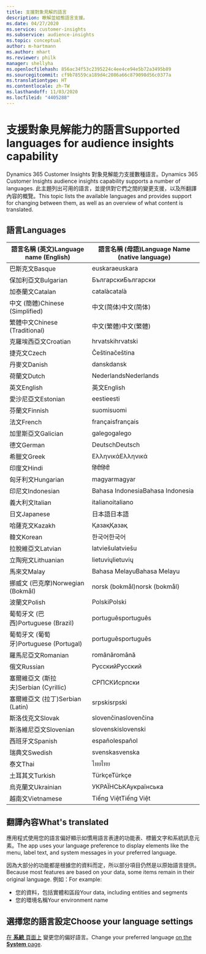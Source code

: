 ```yaml
---
title: 支援對象見解的語言
description: 瞭解並組態語言支援。
ms.date: 04/27/2020
ms.service: customer-insights
ms.subservice: audience-insights
ms.topic: conceptual
author: m-hartmann
ms.author: mhart
ms.reviewer: philk
manager: shellyha
ms.openlocfilehash: 856ac34f53c2395224c4ee4ce94e5b72a3495b89
ms.sourcegitcommit: cf9b78559ca189d4c2086a66c879098d56c0377a
ms.translationtype: HT
ms.contentlocale: zh-TW
ms.lasthandoff: 11/03/2020
ms.locfileid: "4405288"
---
```

# <a name="supported-languages-for-audience-insights-capability"></a><span data-ttu-id="e016e-103">支援對象見解能力的語言</span><span class="sxs-lookup"><span data-stu-id="e016e-103">Supported languages for audience insights capability</span></span>

<span data-ttu-id="e016e-104">Dynamics 365 Customer Insights 對象見解能力支援數種語言。</span><span class="sxs-lookup"><span data-stu-id="e016e-104">Dynamics 365 Customer Insights audience insights capability supports a number of languages.</span></span> <span data-ttu-id="e016e-105">此主題列出可用的語言，並提供對它們之間的變更支援，以及所翻譯內容的概覽。</span><span class="sxs-lookup"><span data-stu-id="e016e-105">This topic lists the available languages and provides support for changing between them, as well as an overview of what content is translated.</span></span>

## <a name="languages"></a><span data-ttu-id="e016e-106">語言</span><span class="sxs-lookup"><span data-stu-id="e016e-106">Languages</span></span>

| <span data-ttu-id="e016e-107">語言名稱 (英文)</span><span class="sxs-lookup"><span data-stu-id="e016e-107">Language name (English)</span></span>|  <span data-ttu-id="e016e-108">語言名稱 (母語)</span><span class="sxs-lookup"><span data-stu-id="e016e-108">Language Name (native language)</span></span> |
| ------------- | ------------- |
| <span data-ttu-id="e016e-109">巴斯克文</span><span class="sxs-lookup"><span data-stu-id="e016e-109">Basque</span></span> | <span data-ttu-id="e016e-110">euskara</span><span class="sxs-lookup"><span data-stu-id="e016e-110">euskara</span></span> |
| <span data-ttu-id="e016e-111">保加利亞文</span><span class="sxs-lookup"><span data-stu-id="e016e-111">Bulgarian</span></span> | <span data-ttu-id="e016e-112">Български</span><span class="sxs-lookup"><span data-stu-id="e016e-112">Български</span></span> |
| <span data-ttu-id="e016e-113">加泰蘭文</span><span class="sxs-lookup"><span data-stu-id="e016e-113">Catalan</span></span> | <span data-ttu-id="e016e-114">català</span><span class="sxs-lookup"><span data-stu-id="e016e-114">català</span></span> |
| <span data-ttu-id="e016e-115">中文 (簡體)</span><span class="sxs-lookup"><span data-stu-id="e016e-115">Chinese (Simplified)</span></span> | <span data-ttu-id="e016e-116">中文(简体)</span><span class="sxs-lookup"><span data-stu-id="e016e-116">中文(简体)</span></span> |
| <span data-ttu-id="e016e-117">繁體中文</span><span class="sxs-lookup"><span data-stu-id="e016e-117">Chinese (Traditional)</span></span> | <span data-ttu-id="e016e-118">中文(繁體)</span><span class="sxs-lookup"><span data-stu-id="e016e-118">中文(繁體)</span></span> |
| <span data-ttu-id="e016e-119">克羅埃西亞文</span><span class="sxs-lookup"><span data-stu-id="e016e-119">Croatian</span></span> | <span data-ttu-id="e016e-120">hrvatski</span><span class="sxs-lookup"><span data-stu-id="e016e-120">hrvatski</span></span> |
| <span data-ttu-id="e016e-121">捷克文</span><span class="sxs-lookup"><span data-stu-id="e016e-121">Czech</span></span> | <span data-ttu-id="e016e-122">Čeština</span><span class="sxs-lookup"><span data-stu-id="e016e-122">čeština</span></span> |
| <span data-ttu-id="e016e-123">丹麥文</span><span class="sxs-lookup"><span data-stu-id="e016e-123">Danish</span></span> | <span data-ttu-id="e016e-124">dansk</span><span class="sxs-lookup"><span data-stu-id="e016e-124">dansk</span></span> |
| <span data-ttu-id="e016e-125">荷蘭文</span><span class="sxs-lookup"><span data-stu-id="e016e-125">Dutch</span></span> | <span data-ttu-id="e016e-126">Nederlands</span><span class="sxs-lookup"><span data-stu-id="e016e-126">Nederlands</span></span> |
| <span data-ttu-id="e016e-127">英文</span><span class="sxs-lookup"><span data-stu-id="e016e-127">English</span></span> | <span data-ttu-id="e016e-128">英文</span><span class="sxs-lookup"><span data-stu-id="e016e-128">English</span></span> |
| <span data-ttu-id="e016e-129">愛沙尼亞文</span><span class="sxs-lookup"><span data-stu-id="e016e-129">Estonian</span></span> | <span data-ttu-id="e016e-130">eesti</span><span class="sxs-lookup"><span data-stu-id="e016e-130">eesti</span></span> |
| <span data-ttu-id="e016e-131">芬蘭文</span><span class="sxs-lookup"><span data-stu-id="e016e-131">Finnish</span></span> | <span data-ttu-id="e016e-132">suomi</span><span class="sxs-lookup"><span data-stu-id="e016e-132">suomi</span></span> |
| <span data-ttu-id="e016e-133">法文</span><span class="sxs-lookup"><span data-stu-id="e016e-133">French</span></span> | <span data-ttu-id="e016e-134">français</span><span class="sxs-lookup"><span data-stu-id="e016e-134">français</span></span> |
| <span data-ttu-id="e016e-135">加里斯亞文</span><span class="sxs-lookup"><span data-stu-id="e016e-135">Galician</span></span> | <span data-ttu-id="e016e-136">galego</span><span class="sxs-lookup"><span data-stu-id="e016e-136">galego</span></span> |
| <span data-ttu-id="e016e-137">德文</span><span class="sxs-lookup"><span data-stu-id="e016e-137">German</span></span> | <span data-ttu-id="e016e-138">Deutsch</span><span class="sxs-lookup"><span data-stu-id="e016e-138">Deutsch</span></span> |
| <span data-ttu-id="e016e-139">希臘文</span><span class="sxs-lookup"><span data-stu-id="e016e-139">Greek</span></span> | <span data-ttu-id="e016e-140">Ελληνικά</span><span class="sxs-lookup"><span data-stu-id="e016e-140">Ελληνικά</span></span> |
| <span data-ttu-id="e016e-141">印度文</span><span class="sxs-lookup"><span data-stu-id="e016e-141">Hindi</span></span> | <span data-ttu-id="e016e-142">हिंदी</span><span class="sxs-lookup"><span data-stu-id="e016e-142">हिंदी</span></span> |
| <span data-ttu-id="e016e-143">匈牙利文</span><span class="sxs-lookup"><span data-stu-id="e016e-143">Hungarian</span></span> | <span data-ttu-id="e016e-144">magyar</span><span class="sxs-lookup"><span data-stu-id="e016e-144">magyar</span></span> |
| <span data-ttu-id="e016e-145">印尼文</span><span class="sxs-lookup"><span data-stu-id="e016e-145">Indonesian</span></span> | <span data-ttu-id="e016e-146">Bahasa Indonesia</span><span class="sxs-lookup"><span data-stu-id="e016e-146">Bahasa Indonesia</span></span> |
| <span data-ttu-id="e016e-147">義大利文</span><span class="sxs-lookup"><span data-stu-id="e016e-147">Italian</span></span> | <span data-ttu-id="e016e-148">italiano</span><span class="sxs-lookup"><span data-stu-id="e016e-148">italiano</span></span> |
| <span data-ttu-id="e016e-149">日文</span><span class="sxs-lookup"><span data-stu-id="e016e-149">Japanese</span></span> | <span data-ttu-id="e016e-150">日本語</span><span class="sxs-lookup"><span data-stu-id="e016e-150">日本語</span></span> |
| <span data-ttu-id="e016e-151">哈薩克文</span><span class="sxs-lookup"><span data-stu-id="e016e-151">Kazakh</span></span> | <span data-ttu-id="e016e-152">Қазақ</span><span class="sxs-lookup"><span data-stu-id="e016e-152">Қазақ</span></span> |
| <span data-ttu-id="e016e-153">韓文</span><span class="sxs-lookup"><span data-stu-id="e016e-153">Korean</span></span> | <span data-ttu-id="e016e-154">한국어</span><span class="sxs-lookup"><span data-stu-id="e016e-154">한국어</span></span> |
| <span data-ttu-id="e016e-155">拉脫維亞文</span><span class="sxs-lookup"><span data-stu-id="e016e-155">Latvian</span></span> | <span data-ttu-id="e016e-156">latviešu</span><span class="sxs-lookup"><span data-stu-id="e016e-156">latviešu</span></span> |
| <span data-ttu-id="e016e-157">立陶宛文</span><span class="sxs-lookup"><span data-stu-id="e016e-157">Lithuanian</span></span> | <span data-ttu-id="e016e-158">lietuvių</span><span class="sxs-lookup"><span data-stu-id="e016e-158">lietuvių</span></span> |
| <span data-ttu-id="e016e-159">馬來文</span><span class="sxs-lookup"><span data-stu-id="e016e-159">Malay</span></span> | <span data-ttu-id="e016e-160">Bahasa Melayu</span><span class="sxs-lookup"><span data-stu-id="e016e-160">Bahasa Melayu</span></span> |
| <span data-ttu-id="e016e-161">挪威文 (巴克摩)</span><span class="sxs-lookup"><span data-stu-id="e016e-161">Norwegian (Bokmål)</span></span> | <span data-ttu-id="e016e-162">norsk (bokmål)</span><span class="sxs-lookup"><span data-stu-id="e016e-162">norsk (bokmål)</span></span> |
| <span data-ttu-id="e016e-163">波蘭文</span><span class="sxs-lookup"><span data-stu-id="e016e-163">Polish</span></span> | <span data-ttu-id="e016e-164">Polski</span><span class="sxs-lookup"><span data-stu-id="e016e-164">Polski</span></span> |
| <span data-ttu-id="e016e-165">葡萄牙文 (巴西)</span><span class="sxs-lookup"><span data-stu-id="e016e-165">Portuguese (Brazil)</span></span> | <span data-ttu-id="e016e-166">português</span><span class="sxs-lookup"><span data-stu-id="e016e-166">português</span></span> |
| <span data-ttu-id="e016e-167">葡萄牙文 (葡萄牙)</span><span class="sxs-lookup"><span data-stu-id="e016e-167">Portuguese (Portugal)</span></span> | <span data-ttu-id="e016e-168">português</span><span class="sxs-lookup"><span data-stu-id="e016e-168">português</span></span> |
| <span data-ttu-id="e016e-169">羅馬尼亞文</span><span class="sxs-lookup"><span data-stu-id="e016e-169">Romanian</span></span> | <span data-ttu-id="e016e-170">română</span><span class="sxs-lookup"><span data-stu-id="e016e-170">română</span></span> |
| <span data-ttu-id="e016e-171">俄文</span><span class="sxs-lookup"><span data-stu-id="e016e-171">Russian</span></span> | <span data-ttu-id="e016e-172">Русский</span><span class="sxs-lookup"><span data-stu-id="e016e-172">Русский</span></span> |
| <span data-ttu-id="e016e-173">塞爾維亞文 (斯拉夫)</span><span class="sxs-lookup"><span data-stu-id="e016e-173">Serbian (Cyrillic)</span></span> | <span data-ttu-id="e016e-174">СРПСКИ</span><span class="sxs-lookup"><span data-stu-id="e016e-174">српски</span></span> |
| <span data-ttu-id="e016e-175">塞爾維亞文 (拉丁)</span><span class="sxs-lookup"><span data-stu-id="e016e-175">Serbian (Latin)</span></span> | <span data-ttu-id="e016e-176">srpski</span><span class="sxs-lookup"><span data-stu-id="e016e-176">srpski</span></span> |
| <span data-ttu-id="e016e-177">斯洛伐克文</span><span class="sxs-lookup"><span data-stu-id="e016e-177">Slovak</span></span> | <span data-ttu-id="e016e-178">slovenčina</span><span class="sxs-lookup"><span data-stu-id="e016e-178">slovenčina</span></span> |
| <span data-ttu-id="e016e-179">斯洛維尼亞文</span><span class="sxs-lookup"><span data-stu-id="e016e-179">Slovenian</span></span> | <span data-ttu-id="e016e-180">slovenski</span><span class="sxs-lookup"><span data-stu-id="e016e-180">slovenski</span></span> |
| <span data-ttu-id="e016e-181">西班牙文</span><span class="sxs-lookup"><span data-stu-id="e016e-181">Spanish</span></span> | <span data-ttu-id="e016e-182">español</span><span class="sxs-lookup"><span data-stu-id="e016e-182">español</span></span> |
| <span data-ttu-id="e016e-183">瑞典文</span><span class="sxs-lookup"><span data-stu-id="e016e-183">Swedish</span></span> | <span data-ttu-id="e016e-184">svenska</span><span class="sxs-lookup"><span data-stu-id="e016e-184">svenska</span></span> |
| <span data-ttu-id="e016e-185">泰文</span><span class="sxs-lookup"><span data-stu-id="e016e-185">Thai</span></span> | <span data-ttu-id="e016e-186">ไทย</span><span class="sxs-lookup"><span data-stu-id="e016e-186">ไทย</span></span> |
| <span data-ttu-id="e016e-187">土耳其文</span><span class="sxs-lookup"><span data-stu-id="e016e-187">Turkish</span></span> | <span data-ttu-id="e016e-188">Türkçe</span><span class="sxs-lookup"><span data-stu-id="e016e-188">Türkçe</span></span> |
| <span data-ttu-id="e016e-189">烏克蘭文</span><span class="sxs-lookup"><span data-stu-id="e016e-189">Ukrainian</span></span> | <span data-ttu-id="e016e-190">УКРАЇНСЬКА</span><span class="sxs-lookup"><span data-stu-id="e016e-190">українська</span></span> |
| <span data-ttu-id="e016e-191">越南文</span><span class="sxs-lookup"><span data-stu-id="e016e-191">Vietnamese</span></span> | <span data-ttu-id="e016e-192">Tiếng Việt</span><span class="sxs-lookup"><span data-stu-id="e016e-192">Tiếng Việt</span></span> |

## <a name="whats-translated"></a><span data-ttu-id="e016e-193">翻譯內容</span><span class="sxs-lookup"><span data-stu-id="e016e-193">What's translated</span></span>

<span data-ttu-id="e016e-194">應用程式使用您的語言偏好顯示如慣用語言表達的功能表、標籤文字和系統訊息元素。</span><span class="sxs-lookup"><span data-stu-id="e016e-194">The app uses your language preference to display elements like the menu, label text, and system messages in your preferred language.</span></span>

<span data-ttu-id="e016e-195">因為大部分的功能都是根據您的資料而定，所以部分項目仍然是以原始語言提供。</span><span class="sxs-lookup"><span data-stu-id="e016e-195">Because most features are based on your data, some items remain in their original language.</span></span> <span data-ttu-id="e016e-196">例如：</span><span class="sxs-lookup"><span data-stu-id="e016e-196">For example:</span></span>

- <span data-ttu-id="e016e-197">您的資料，包括實體和區段</span><span class="sxs-lookup"><span data-stu-id="e016e-197">Your data, including entities and segments</span></span>
- <span data-ttu-id="e016e-198">您的環境名稱</span><span class="sxs-lookup"><span data-stu-id="e016e-198">Your environment name</span></span>

## <a name="choose-your-language-settings"></a><span data-ttu-id="e016e-199">選擇您的語言設定</span><span class="sxs-lookup"><span data-stu-id="e016e-199">Choose your language settings</span></span>  

<span data-ttu-id="e016e-200">[在 **系統** 頁面上](system.md) 變更您的偏好語言。</span><span class="sxs-lookup"><span data-stu-id="e016e-200">Change your preferred language [on the **System** page](system.md).</span></span>

